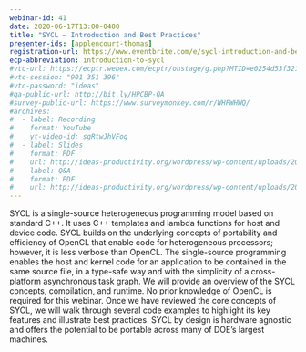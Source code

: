 ```yaml
---
webinar-id: 41
date: 2020-06-17T13:00-0400
title: "SYCL – Introduction and Best Practices"
presenter-ids: [applencourt-thomas]
registration-url: https://www.eventbrite.com/e/sycl-introduction-and-best-practices-tickets-104559777108
ecp-abbreviation: introduction-to-sycl
#vtc-url: https://ecptr.webex.com/ecptr/onstage/g.php?MTID=e0254d53f321a359f5b7cd34dc0fe0da9
#vtc-session: "901 351 396"
#vtc-password: "ideas"
#qa-public-url: http://bit.ly/HPCBP-QA
#survey-public-url: https://www.surveymonkey.com/r/WHFWHWQ/
#archives:
#  - label: Recording
#    format: YouTube
#    yt-video-id: sgRtwJhVFog
#  - label: Slides
#    format: PDF
#    url: http://ideas-productivity.org/wordpress/wp-content/uploads/2020/05/webinar040-mixedprecision.pdf
#  - label: Q&A
#    format: PDF
#    url: http://ideas-productivity.org/wordpress/wp-content/uploads/2020/05/webinar040-multiprecision-QA.pdf
---
```

SYCL is a single-source heterogeneous programming model based on standard C++. It uses C++ templates and lambda functions for host and device code. SYCL builds on the underlying concepts of portability and efficiency of OpenCL that enable code for heterogeneous processors; however, it is less verbose than OpenCL. The single-source programming enables the host and kernel code for an application to be contained in the same source file, in a type-safe way and with the simplicity of a cross-platform asynchronous task graph. We will provide an overview of the SYCL concepts, compilation, and runtime. No prior knowledge of OpenCL is required for this webinar. Once we have reviewed the core concepts of SYCL, we will walk through several code examples to highlight its key features and illustrate best practices. SYCL by design is hardware agnostic and offers the potential to be portable across many of DOE’s largest machines.
